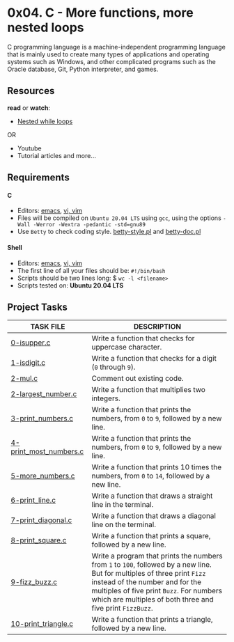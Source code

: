 
# 0x04. C - More functions, more nested loops

C programming language is a machine-independent programming language that is mainly used to create many types of applications and operating systems such as Windows, and other complicated programs such as the Oracle database, Git, Python interpreter, and games.

## Resources

__read__ or __watch__:

- [Nested while loops](https://intranet.alxswe.com/rltoken/Vg1zzzrxLhPh71405uggSg)

OR  

- Youtube 
- Tutorial articles and more...

## Requirements

#### C

- Editors: [emacs](https://www.gnu.org/software/emacs/), [vi, vim](https://www.vim.org/)
- Files will be compiled on `Ubuntu 20.04 LTS` using `gcc`, using the options `-Wall -Werror -Wextra -pedantic -std=gnu89`
- Use `Betty` to check coding style. [betty-style.pl](https://github.com/holbertonschool/Betty/blob/master/betty-style.pl) and [betty-doc.pl](https://github.com/holbertonschool/Betty/blob/master/betty-doc.pl)

#### Shell

- Editors: [emacs](https://www.gnu.org/software/emacs/), [vi, vim](https://www.vim.org/)
- The first line of all your files should be: `#!/bin/bash`
- Scripts should be two lines long: $ `wc -l <filename>`
- Scripts tested on: __Ubuntu 20.04 LTS__

## Project Tasks

| TASK FILE                      | DESCRIPTION      | 
|  -----------                   |  -----------     |
|[0-isupper.c](https://github.com/lebogangolifant/alx-low_level_programming/blob/master/0x04-more_functions_nested_loops/0-isupper.c) |Write a function that checks for uppercase character.|
|[1-isdigit.c](https://github.com/lebogangolifant/alx-low_level_programming/blob/master/0x04-more_functions_nested_loops/1-isdigit.c)|Write a function that checks for a digit (`0` through `9`).|
|[2-mul.c](https://github.com/lebogangolifant/alx-low_level_programming/blob/master/0x04-more_functions_nested_loops/2-mul.c)|Comment out existing code.|
|[2-largest_number.c]()|Write a function that multiplies two integers.|
|[3-print_numbers.c](https://github.com/lebogangolifant/alx-low_level_programming/blob/master/0x04-more_functions_nested_loops/3-print_numbers.c)|Write a function that prints the numbers, from `0` to `9`, followed by a new line.|
|[4-print_most_numbers.c](https://github.com/lebogangolifant/alx-low_level_programming/blob/master/0x04-more_functions_nested_loops/4-print_most_numbers.c)|Write a function that prints the numbers, from `0` to `9`, followed by a new line.|
|[5-more_numbers.c](https://github.com/lebogangolifant/alx-low_level_programming/blob/master/0x04-more_functions_nested_loops/5-more_numbers.c)|Write a function that prints 10 times the numbers, from `0` to `14`, followed by a new line.|
|[6-print_line.c](https://github.com/lebogangolifant/alx-low_level_programming/blob/master/0x04-more_functions_nested_loops/6-print_line.c)|Write a function that draws a straight line in the terminal.|
|[7-print_diagonal.c](https://github.com/lebogangolifant/alx-low_level_programming/blob/master/0x04-more_functions_nested_loops/7-print_diagonal.c)|Write a function that draws a diagonal line on the terminal.|
|[8-print_square.c](https://github.com/lebogangolifant/alx-low_level_programming/blob/master/0x04-more_functions_nested_loops/8-print_square.c)|Write a function that prints a square, followed by a new line.|
|[9-fizz_buzz.c](https://github.com/lebogangolifant/alx-low_level_programming/blob/master/0x04-more_functions_nested_loops/9-fizz_buzz.c)|Write a program that prints the numbers from `1` to `100`, followed by a new line. But for multiples of three print `Fizz` instead of the number and for the multiples of five print `Buzz`. For numbers which are multiples of both three and five print `FizzBuzz`.|
|[10-print_triangle.c](https://github.com/lebogangolifant/alx-low_level_programming/blob/master/0x04-more_functions_nested_loops/10-print_triangle.c)|Write a function that prints a triangle, followed by a new line.|



